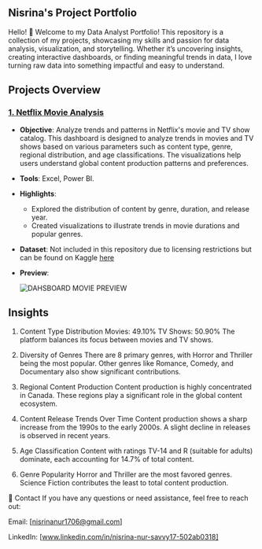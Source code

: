 ## Nisrina's Project Portfolio 

Hello! 👋 Welcome to my Data Analyst Portfolio!
This repository is a collection of my projects, showcasing my skills and passion for data analysis, visualization, and storytelling. Whether it’s uncovering insights, creating interactive dashboards, or finding meaningful trends in data, I love turning raw data into something impactful and easy to understand.

## Projects Overview

### [1. Netflix Movie Analysis](Project_1_Movie_Analysis)
- **Objective**: Analyze trends and patterns in Netflix's movie and TV show catalog. This dashboard is designed to analyze trends in movies and TV shows based on various parameters such as content type, genre, regional distribution, and age classifications. The visualizations help users understand global content production patterns and preferences.
- **Tools**: Excel, Power BI.
- **Highlights**:
  - Explored the distribution of content by genre, duration, and release year.
  - Created visualizations to illustrate trends in movie durations and popular genres.
- **Dataset**: Not included in this repository due to licensing restrictions but can be found on Kaggle [here](https://www.kaggle.com/datasets/zafarali27/netflix-movies-and-tv-shows?select=Netflix_Movies_and_TV_Shows.csv)
- **Preview**:
  
  ![DAHSBOARD MOVIE PREVIEW](https://github.com/user-attachments/assets/5a1542d1-018f-406d-9146-34d2b19838f5)
  

## Insights
1. Content Type Distribution
Movies: 49.10%
TV Shows: 50.90%
The platform balances its focus between movies and TV shows.

2. Diversity of Genres
There are 8 primary genres, with Horror and Thriller being the most popular.
Other genres like Romance, Comedy, and Documentary also show significant contributions.

3. Regional Content Production
Content production is highly concentrated in Canada.
These regions play a significant role in the global content ecosystem.

4. Content Release Trends Over Time
Content production shows a sharp increase from the 1990s to the early 2000s.
A slight decline in releases is observed in recent years.

5. Age Classification
Content with ratings TV-14 and R (suitable for adults) dominate, each accounting for 14.7% of total content.

6. Genre Popularity
Horror and Thriller are the most favored genres.
Science Fiction contributes the least to total content production.

📧 Contact
If you have any questions or need assistance, feel free to reach out:

Email: [nisrinanur1706@gmail.com]

LinkedIn: [www.linkedin.com/in/nisrina-nur-savvy17-502ab0318]


